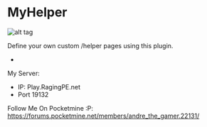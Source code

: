 # MyHelper
![alt tag](http://s15.postimg.org/c5xv7l3iv/7003.jpg)

Define your own custom /helper pages using this plugin.


- 
My Server:
- IP: Play.RagingPE.net
- Port 19132

Follow Me On Pocketmine :P: https://forums.pocketmine.net/members/andre_the_gamer.22131/

